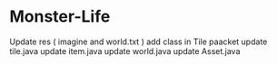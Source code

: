 # Monster-Life

Update res ( imagine and world.txt )
add class in Tile paacket
update tile.java
update item.java
update world.java
update Asset.java
